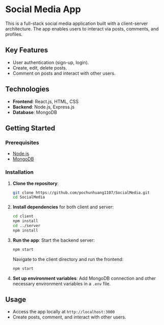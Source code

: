 # Social Media App

This is a full-stack social media application built with a client-server architecture. The app enables users to interact via posts, comments, and profiles.

## Key Features
- User authentication (sign-up, login).
- Create, edit, delete posts.
- Comment on posts and interact with other users.

## Technologies
- **Frontend**: React.js, HTML, CSS
- **Backend**: Node.js, Express.js
- **Database**: MongoDB

## Getting Started

### Prerequisites
- [Node.js](https://nodejs.org/)
- [MongoDB](https://www.mongodb.com/)
  
### Installation

1. **Clone the repository**:
   ```bash
   git clone https://github.com/pochunhuang1107/SocialMedia.git
   cd SocialMedia
   ```

2. **Install dependencies** for both client and server:
   ```bash
   cd client
   npm install
   cd ../server
   npm install
   ```

3. **Run the app**:
   Start the backend server:
   ```bash
   npm start
   ```
   Navigate to the client directory and run the frontend:
   ```bash
   npm start
   ```

4. **Set up environment variables**:
   Add MongoDB connection and other necessary environment variables in a `.env` file.

## Usage
- Access the app locally at `http://localhost:3000`
- Create posts, comment, and interact with other users.
